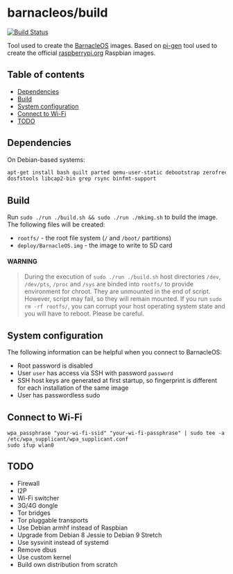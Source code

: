 barnacleos/build
================

[![Build Status](https://travis-ci.org/barnacleos/build.svg)](https://travis-ci.org/barnacleos/build)

Tool used to create the [BarnacleOS](https://github.com/barnacleos) images.
Based on [pi-gen](https://github.com/rpi-distro/pi-gen) tool used to create
the official [raspberrypi.org](https://raspberrypi.org) Raspbian images.



Table of contents
-----------------

* [Dependencies](#dependencies)
* [Build](#build)
* [System configuration](#system-configuration)
* [Connect to Wi-Fi](#connect-to-wi-fi)
* [TODO](#todo)



Dependencies
------------

On Debian-based systems:

```bash
apt-get install bash quilt parted qemu-user-static debootstrap zerofree \
dosfstools libcap2-bin grep rsync binfmt-support
```



Build
-----

Run `sudo ./run ./build.sh && sudo ./run ./mkimg.sh` to build the image.
The following files will be created:

* `rootfs/` - the root file system (`/` and `/boot/` partitions)
* `deploy/BarnacleOS.img` - the image to write to SD card

#### WARNING

> During the execution of `sudo ./run ./build.sh` host directories `/dev`,
> `/dev/pts`, `/proc` and `/sys` are binded into `rootfs/` to provide
> environment for chroot. They are unmounted in the end of script.
> However, script may fail, so they will remain mounted. If you run
> `sudo rm -rf rootfs/`, you can corrupt your host operating system
> state and you will have to reboot. Please be careful.



System configuration
--------------------

The following information can be helpful when you connect to BarnacleOS:

* Root password is disabled
* User `user` has access via SSH with password `password`
* SSH host keys are generated at first startup,
  so fingerprint is different for each installation of the same image
* User has passwordless sudo



Connect to Wi-Fi
----------------

```
wpa_passphrase "your-wi-fi-ssid" "your-wi-fi-passphrase" | sudo tee -a /etc/wpa_supplicant/wpa_supplicant.conf
sudo ifup wlan0
```



TODO
----

* Firewall
* I2P
* Wi-Fi switcher
* 3G/4G dongle
* Tor bridges
* Tor pluggable transports
* Use Debian armhf instead of Raspbian
* Upgrade from Debian 8 Jessie to Debian 9 Stretch
* Use sysvinit instead of systemd
* Remove dbus
* Use custom kernel
* Build own distribution from scratch
